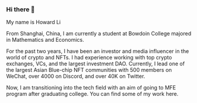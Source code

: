 ### Hi there 👋

My name is Howard Li 

From Shanghai, China, I am currently a student at Bowdoin College majored in Mathematics and Economics. 

For the past two years, I have been an investor and media influencer in the world of crypto and NFTs. I had experience working with top crypto exchanges, VCs, and the largest investment DAO. Currently, I lead one of the largest Asian Blue-chip NFT communities with 500 members on WeChat, over 4000 on Discord, and over 40K on Twitter.

Now, I am transitioning into the tech field with an aim of going to MFE program after graduating college. You can find some of my work here.

<!--
**HowardLiYH/HowardLiYH** is a ✨ _special_ ✨ repository because its `README.md` (this file) appears on your GitHub profile.

Here are some ideas to get you started:

- 🔭 I’m currently working on ...
- 🌱 I’m currently learning ...
- 👯 I’m looking to collaborate on ...
- 🤔 I’m looking for help with ...
- 💬 Ask me about ...
- 📫 How to reach me: ...
- 😄 Pronouns: ...
- ⚡ Fun fact: ...
-->

